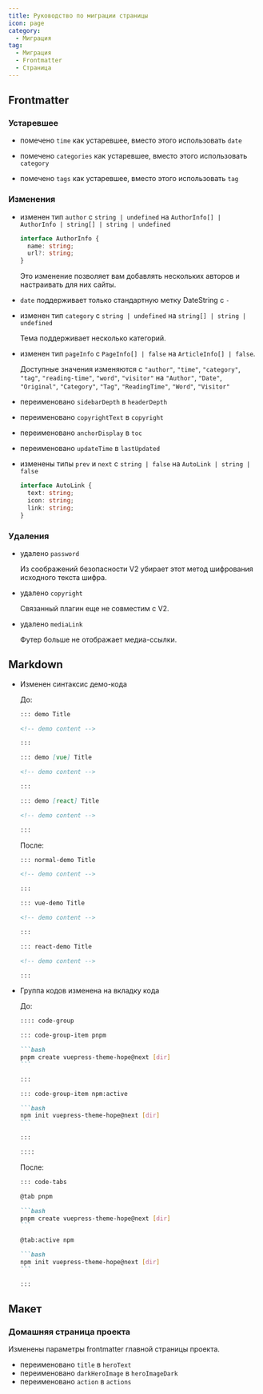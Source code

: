 ```yaml
---
title: Руководство по миграции страницы
icon: page
category:
  - Миграция
tag:
  - Миграция
  - Frontmatter
  - Страница
---
```


## Frontmatter

### Устаревшее

- помечено `time` как устаревшее, вместо этого использовать `date`

- помечено `categories` как устаревшее, вместо этого использовать `category`

- помечено `tags` как устаревшее, вместо этого использовать `tag`

### Изменения

- изменен тип `author` с `string | undefined` на `AuthorInfo[] | AuthorInfo | string[] | string | undefined`

  ```ts
  interface AuthorInfo {
    name: string;
    url?: string;
  }
  ```

  Это изменение позволяет вам добавлять нескольких авторов и настраивать для них сайты.

- `date` поддерживает только стандартную метку DateString с `-`

- изменен тип `category` с `string | undefined` на `string[] | string | undefined`

  Тема поддерживает несколько категорий.

- изменен тип `pageInfo` с `PageInfo[] | false` на `ArticleInfo[] | false`.

  Доступные значения изменяются с `"author"`, `"time"`, `"category"`, `"tag"`, `"reading-time"`, `"word"`, `"visitor"` на `"Author"`, `"Date"`, `"Original"`, `"Category"`, `"Tag"`, `"ReadingTime"`, `"Word"`, `"Visitor"`

- переименовано `sidebarDepth` в `headerDepth`

- переименовано `copyrightText` в `copyright`

- переименовано `anchorDisplay` в `toc`

- переименовано `updateTime` в `lastUpdated`

- изменены типы `prev` и `next` с `string | false` на `AutoLink | string | false`

  ```ts
  interface AutoLink {
    text: string;
    icon: string;
    link: string;
  }
  ```

### Удаления

- удалено `password`

  Из соображений безопасности V2 убирает этот метод шифрования исходного текста шифра.

- удалено `copyright`

  Связанный плагин еще не совместим с V2.

- удалено `mediaLink`

  Футер больше не отображает медиа-ссылки.

## Markdown

- Изменен синтаксис демо-кода

  До:

  ```md
  ::: demo Title

  <!-- demo content -->

  :::

  ::: demo [vue] Title

  <!-- demo content -->

  :::

  ::: demo [react] Title

  <!-- demo content -->

  :::
  ```

  После:

  ```md
  ::: normal-demo Title

  <!-- demo content -->

  :::

  ::: vue-demo Title

  <!-- demo content -->

  :::

  ::: react-demo Title

  <!-- demo content -->

  :::
  ```

- Группа кодов изменена на вкладку кода

  До:

  ````md
  :::: code-group

  ::: code-group-item pnpm

  ```bash
  pnpm create vuepress-theme-hope@next [dir]
  ```

  :::

  ::: code-group-item npm:active

  ```bash
  npm init vuepress-theme-hope@next [dir]
  ```

  :::

  ::::
  ````

  После:

  ````md
  ::: code-tabs

  @tab pnpm

  ```bash
  pnpm create vuepress-theme-hope@next [dir]
  ```

  @tab:active npm

  ```bash
  npm init vuepress-theme-hope@next [dir]
  ```

  :::
  ````

## Макет

### Домашняя страница проекта

Изменены параметры frontmatter главной страницы проекта.

- переименовано `title` в `heroText`
- переименовано `darkHeroImage` в `heroImageDark`
- переименовано `action` в `actions`
